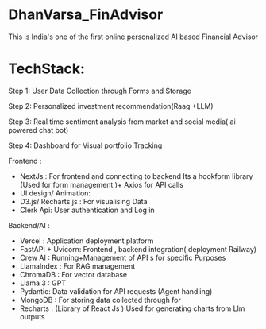 # DhanVarsa_FinAdvisor
This is India's one of the first online personalized AI based Financial Advisor 



# TechStack:

Step 1: User Data Collection through Forms and Storage

Step 2:  Personalized investment recommendation(Raag +LLM)

Step 3: Real time sentiment analysis from market and social media( ai powered chat bot)

Step 4: Dashboard for Visual portfolio Tracking
			
Frontend :
* NextJs : For frontend and connecting to backend
			Its a hookform library (Used for form management )+ Axios for API calls
* UI design/ Animation:
* D3.js/ Recharts.js : For visualising Data
* Clerk Api: User authentication and Log in

Backend/AI :
* Vercel : Application deployment platform
* FastAPI + Uvicorn: Frontend , backend integration( deployment Railway)
* Crew AI : Running+Management of API s for specific Purposes
* LlamaIndex : For RAG management
* ChromaDB : For vector database
* Llama 3 : GPT
* Pydantic: Data validation for API requests (Agent handling)
* MongoDB : For storing data collected through for
* Recharts : (Library of React Js ) Used for generating charts from Llm outputs





















































